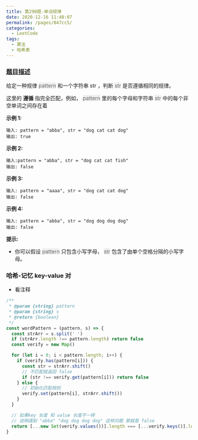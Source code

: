 ```yaml
---
title: 第290题-单词规律
date: 2020-12-16 11:48:07
permalink: /pages/047cc5/
categories:
  - LeetCode
tags:
  - 算法
  - 哈希表
---
```


### [题目描述](https://leetcode-cn.com/problems/word-pattern/)

给定一种规律 <font style="background: #eee; color: #666;">pattern</font> 和一个字符串 str ，判断 <font style="background: #eee; color: #666;">str</font> 是否遵循相同的规律。

这里的 **遵循** 指完全匹配，例如， <font style="background: #eee; color: #666;">pattern</font> 里的每个字母和字符串 <font style="background: #eee; color: #666;">str</font> 中的每个非空单词之间存在着

<!-- more -->

**示例 1:**

```
输入: pattern = "abba", str = "dog cat cat dog"
输出: true
```

**示例 2:**

```
输入:pattern = "abba", str = "dog cat cat fish"
输出: false
```

**示例 3:**

```
输入: pattern = "aaaa", str = "dog cat cat dog"
输出: false
```

**示例 4:**

```
输入: pattern = "abba", str = "dog dog dog dog"
输出: false
```

**提示:**

- 你可以假设 <font style="background: #eee; color: #666;">pattern</font> 只包含小写字母， <font style="background: #eee; color: #666;">str</font> 包含了由单个空格分隔的小写字母。

### 哈希-记忆 key-value 对

- 看注释

```JavaScript
/**
 * @param {string} pattern
 * @param {string} s
 * @return {boolean}
 */
const wordPattern = (pattern, s) => {
  const strArr = s.split(' ')
  if (strArr.length !== pattern.length) return false
  const verify = new Map()

  for (let i = 0; i < pattern.length; i++) {
    if (verify.has(pattern[i])) {
      const str = strArr.shift()
      // 不匹配就返回 false
      if (str !== verify.get(pattern[i])) return false
    } else {
      // 初始化匹配规则
      verify.set(pattern[i], strArr.shift())
    }
  }

  // 如果key 长度 和 value 长度不一样
  // 说明遇到 "abba" "dog dog dog dog" 这样问题 那就是 false
  return [...new Set(verify.values())].length === [...verify.keys()].length
}
```
